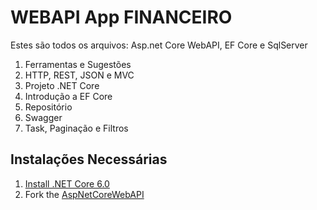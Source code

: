 # WEBAPI App FINANCEIRO

Estes são todos os arquivos: Asp.net Core WebAPI, EF Core e SqlServer

01. Ferramentas e Sugestões
02. HTTP, REST, JSON e MVC
03. Projeto .NET Core
04. Introdução a EF Core
05. Repositório
06. Swagger
07. Task, Paginação e Filtros


## Instalações Necessárias

1. [Install .NET Core 6.0](https://dotnet.microsoft.com/download/)
2. Fork the [AspNetCoreWebAPI](https://github.com/trunfo4608/WEBAPI_FINANCAS)
